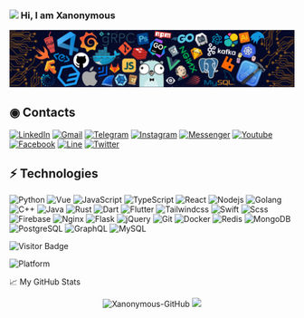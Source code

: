### <img src="https://media.giphy.com/media/hvRJCLFzcasrR4ia7z/giphy.gif" width="25px"> Hi, I am Xanonymous

![](https://github.com/Xanonymous-GitHub/Xanonymous-GitHub/raw/main/XTech.png)

## ◉ Contacts

<a href="https://www.linkedin.com/in/xanonymous">![LinkedIn](https://img.shields.io/badge/LinkedIn-0077B5?style=for-the-badge&logo=linkedin&logoColor=white)</a>
<a href="mailto:trusaidlin@gmail.com">![Gmail](https://img.shields.io/badge/Gmail-D14836?style=for-the-badge&logo=gmail&logoColor=white)</a>
<a href="https://t.me/XanonymousTG">![Telegram](https://img.shields.io/badge/Telegram-2CA5E0?style=for-the-badge&logo=telegram&logoColor=white)</a>
<a href="https://instagram.com/xanonymous_ig">![Instagram](https://img.shields.io/badge/Instagram-E4405F?style=for-the-badge&logo=instagram&logoColor=white)</a>
<a href="https://m.me/XanonymousMsg">![Messenger](https://img.shields.io/badge/Messenger-00B2FF?style=for-the-badge&logo=messenger&logoColor=white)</a>
<a href="https://youtube.com/anonymousX_TM">![Youtube](https://img.shields.io/badge/YouTube-FF0000?style=for-the-badge&logo=youtube&logoColor=white)</a>
<a href="https://facebook.com/XanonymousMsg">![Facebook](https://img.shields.io/badge/Facebook-1877F2?style=for-the-badge&logo=facebook&logoColor=white)</a>
<a href="https://line.me/ti/p/_az_a71N6k#~">![Line](https://img.shields.io/badge/Line-22ba4f?style=for-the-badge&logo=line&logoColor=white)</a>
<a href="https://twitter.com/Xanonymous_Tw">![Twitter](https://img.shields.io/badge/Twitter-1da1f2?style=for-the-badge&logo=twitter&logoColor=white)</a>

## ⚡ Technologies

![Python](https://img.shields.io/badge/-Python-3776ab?style=flat-square&logo=python&logoColor=white)
![Vue](https://img.shields.io/badge/-Vue-42b983?style=flat-square&logo=Vue.js&logoColor=white)
![JavaScript](https://img.shields.io/badge/-JavaScript-yellow?style=flat-square&logo=javascript&logoColor=white)
![TypeScript](https://img.shields.io/badge/-TypeScript-blue?style=flat-square&logo=typescript&logoColor=white)
![React](https://img.shields.io/badge/-React-61dafb?style=flat-square&logo=react&logoColor=grey)
![Nodejs](https://img.shields.io/badge/-Nodejs-43853d?style=flat-square&logo=Node.js&logoColor=white)
![Golang](https://img.shields.io/badge/-Golang-7fd5ea?style=flat-square&logo=go&logoColor=grey)
![C++](https://img.shields.io/badge/-C++-0645ad?style=flat-square&logo=c%2B%2B&logoColor=white)
![Java](https://img.shields.io/badge/-Java-C33?style=flat-square&logo=java&logoColor=red&logoColor=white)
![Rust](https://img.shields.io/badge/-Rust-dea584?style=flat-square&logo=rust&logoColor=grey)
![Dart](https://img.shields.io/badge/-Dart-00B4AB?style=flat-square&logo=dart&logoColor=white)
![Flutter](https://img.shields.io/badge/-Flutter-1389FD?style=flat-square&logo=flutter&logoColor=white)
![Tailwindcss](https://img.shields.io/badge/-Tailwindcss-38B2AC?style=flat-square&logo=tailwind-css&logoColor=white)
![Swift](https://img.shields.io/badge/-Swift-f05138?style=flat-square&logo=swift&logoColor=white)
![Scss](https://img.shields.io/badge/-Scss-c6538c?style=flat-square&logo=sass&logoColor=white)
![Firebase](https://img.shields.io/badge/-Firebase-FFCA28?style=flat-square&logo=firebase&logoColor=grey)
![Nginx](https://img.shields.io/badge/-Nginx-099639?style=flat-square&logo=nginx&logoColor=white)
![Flask](https://img.shields.io/badge/-Flask-black?style=flat-square&logo=flask&logoColor=white)
![jQuery](https://img.shields.io/badge/-jQuery-0769AD?style=flat-square&logo=jquery&logoColor=white)
![Git](https://img.shields.io/badge/-Git-orange?style=flat-square&logo=Git&logoColor=white)
![Docker](https://img.shields.io/badge/-Docker-2496ed?style=flat-square&logo=docker&logoColor=white)
![Redis](https://img.shields.io/badge/-Redis-d82a20?style=flat-square&logo=Redis&logoColor=white)
![MongoDB](https://img.shields.io/badge/-MongoDB-116149?style=flat-square&logo=mongodb&logoColor=white)
![PostgreSQL](https://img.shields.io/badge/-PostgreSQL-336791?style=flat-square&logo=postgresql&logoColor=white)
![GraphQL](https://img.shields.io/badge/-GraphQL-e10098?style=flat-square&logo=graphql&logoColor=white)
![MySQL](https://img.shields.io/badge/-MySQL-0074a3?style=flat-square&logo=mysql&logoColor=white)

![Visitor Badge](https://visitor-badge.laobi.icu/badge?page_id=Xanonymous-GitHub)

![Platform](https://img.shields.io/badge/Apple-MacBook_Pro-999999?style=for-the-badge&logo=apple&logoColor=white)

📈 My GitHub Stats

<p align="center">
  <img src="https://github-readme-stats.vercel.app/api?username=Xanonymous-GitHub&show_icons=true" alt="Xanonymous-GitHub"/>
  <img src ="https://github-readme-stats.vercel.app/api/top-langs/?username=Xanonymous-GitHub&layout=compact&hide_border=true&langs_count=100">
</p>
